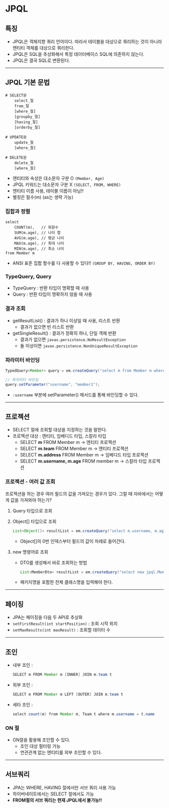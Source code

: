 # JPQL

## 특징

- JPQL은 객체지향 쿼리 언어이다. 따라서 테이블을 대상으로 쿼리하는 것이 아니라 엔티티 객체를 대상으로 쿼리한다.
- JPQL은 SQL을 추상화해서 특정 데이터베이스 SQL에 의존하지 않는다.
- JPQL은 결국 SQL로 변환된다.

---

## JPQL 기본 문법

```
# SELECT문
	select_절
	from_절
	[where_절]
	[groupby_절]
	[having_절]
	[orderby_절]

# UPDATE문
	update_절
	[where_절]

# DELETE문
	delete_절
	[where_절]
```

- 엔티티와 속성은 대소문자 구분 O `(Member, Age)`
- JPQL 키워드는 대소문자 구분 X `(SELECT, FROM, WHERE)`
- 엔티티 이름 사용, 테이블 이름이 아님!!
- 별칭은 필수(m) (as는 생략 가능)

### 집합과 정렬

```
select
	COUNT(m),   // 회원수
	SUM(m.age), // 나이 합
	AVG(m.age), // 평균 나이
	MAX(m.age), // 최대 나이
	MIN(m.age), // 최소 나이
from Member m
```

- ANSI 표준 집합 함수를 다 사용할 수 있다!! `(GROUP BY, HAVING, ORDER BY)`

### TypeQuery, Query

- TypeQuery : 반환 타입이 명확할 때 사용
- Query : 반환 타입이 명확하지 않을 때 사용

### 결과 조회

- getResultList() : 결과가 하나 이상일 때 사용, 리스트 반환
  - 결과가 없으면 빈 리스트 반환
- getSingleResult() : 결과가 정확히 하나, 단일 객체 반환
  - 결과가 없으면 `javax.persistence.NoResultException`
  - 둘 이상이면 `javax.persistence.NonUniqueResultException`

### 파라미터 바인딩

```java
TypedQuery<Member> query = em.createQuery("select m from Member m where m.username = :username", Member.class)

// 파라미터 바인딩
query.setParameter("username", "member1");
```

- `:username` 부분에 setParameter() 메서드를 통해 바인딩할 수 있다.

---

## 프로젝션

- SELECT 절에 조회할 대상을 지정하는 것을 말한다.
- 프로젝션 대상 : 엔티티, 임베디드 타입, 스칼라 타입
  - SELECT **m** FROM Member m → 엔티티 프로젝션
  - SELECT **m.team** FROM Member m → 엔티티 프로젝션
  - SELECT **m.address** FROM Member m → 임베디드 타입 프로젝션
  - SELECT **m.username, m.age** FROM member m → 스칼라 타입 프로젝션

### 프로젝션 - 여러 값 조회

프로젝션을 하는 경우 여러 필드의 값을 가져오는 경우가 있다. 그럴 때 자바에서는 어떻게 값을 가져와야 하는가?

1. Query 타입으로 조회
2. Object[] 타입으로 조회

   ```java
   List<Object[]> resultList = em.createQuery("select m.username, m.age from Member m").getResultList();
   ```

   - Object[]의 0번 인덱스부터 필드의 값이 차례로 들어간다.

3. new 명령어로 조회
   - DTO를 생성해서 바로 조회하는 방법
     ```java
     List<MemberDto> resultList = em.createQuery("select new jpql.MemberDto(m.username, m.age) from Member m", MemberDto.class).getResultList();
     ```
   - 패키지명을 포함한 전체 클래스명을 입력해야 한다.

---

## 페이징

- JPA는 페이징을 다음 두 API로 추상화
- `setFirstResult(int startPosition)` : 조회 시작 위치
- `setMaxResults(int maxResult)` : 조회할 데이터 수

---

## 조인

- 내부 조인 :
  ```java
  SELECT m FROM Member m [INNER] JOIN m.team t
  ```
- 외부 조인 :
  ```java
  SELECT m FROM Member m LEFT [OUTER] JOIN m.team t
  ```
- 세타 조인 :
  ```java
  select count(m) from Member m, Team t where m.username = t.name
  ```

### ON 절

- ON절을 활용해 조인할 수 있다.
  - 조인 대상 필터링 가능
  - 연관관계 없는 엔티티를 외부 조인할 수 있다.

---

## 서브쿼리

- JPA는 WHERE, HAVING 절에서만 서브 쿼리 사용 가능
- 하이버네이트에서는 SELECT 절에서도 가능
- **FROM절의 서브 쿼리는 현재 JPQL에서 불가능!!**
